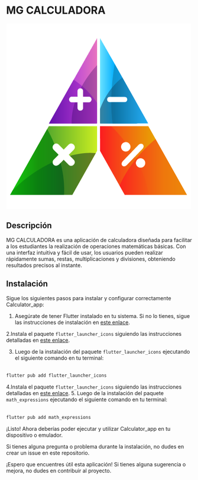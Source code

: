 # MG CALCULADORA

![Logo de Calculator_app](assets/icon/icon.png)

## Descripción
MG CALCULADORA es una aplicación de calculadora diseñada para facilitar a los estudiantes la realización de operaciones matemáticas básicas. Con una interfaz intuitiva y fácil de usar, los usuarios pueden realizar rápidamente sumas, restas, multiplicaciones y divisiones, obteniendo resultados precisos al instante.

## Instalación
Sigue los siguientes pasos para instalar y configurar correctamente Calculator_app:

1. Asegúrate de tener Flutter instalado en tu sistema. Si no lo tienes, sigue las instrucciones de instalación en [este enlace](https://flutter.dev/docs/get-started/install).


2.Instala el paquete `flutter_launcher_icons` siguiendo las instrucciones detalladas en [este enlace](https://pub.dev/packages/flutter_launcher_icons).

3. Luego de la instalación del paquete `flutter_launcher_icons` ejecutando el siguiente comando en tu terminal:

```ruby

flutter pub add flutter_launcher_icons

```

4.Instala el paquete `flutter_launcher_icons` siguiendo las instrucciones detalladas en [este enlace](https://pub.dev/packages/math_expressions).
5.  Luego de la instalación del paquete  `math_expressions` ejecutando el siguiente comando en tu terminal:

```ruby

flutter pub add math_expressions

```


¡Listo! Ahora deberías poder ejecutar y utilizar Calculator_app en tu dispositivo o emulador.

Si tienes alguna pregunta o problema durante la instalación, no dudes en crear un issue en este repositorio.

¡Espero que encuentres útil esta aplicación! Si tienes alguna sugerencia o mejora, no dudes en contribuir al proyecto.
